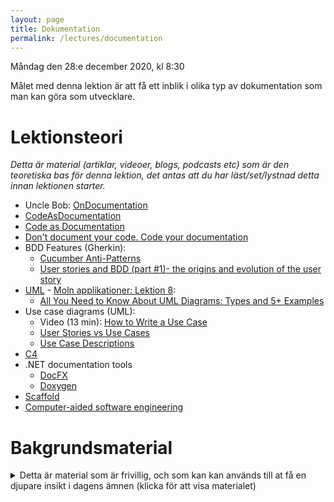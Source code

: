 ```yaml
---
layout: page
title: Dokumentation
permalink: /lectures/documentation
---
```


Måndag den 28:e december 2020, kl  8:30

Målet med denna lektion är att få ett inblik i olika typ av dokumentation som man kan göra som utvecklare.


# Lektionsteori
*Detta är material (artiklar, videoer, blogs, podcasts etc) som är den teoretiska bas för denna lektion, det antas att du har läst/set/lystnad detta innan lektionen starter.*

* Uncle Bob: [OnDocumentation](http://butunclebob.com/ArticleS.UncleBob.OnDocumentation)
* [CodeAsDocumentation](https://www.martinfowler.com/bliki/CodeAsDocumentation.html)
* [Code as Documentation](https://adadevelopment.github.io/engineering/code-as-documentation.html)
* [Don't document your code. Code your documentation](https://dev.to/raddikx/dont-document-your-code-code-your-documentation)
* BDD Features (Gherkin):
    * [Cucumber Anti-Patterns](http://www.thinkcode.se/blog/2016/06/22/cucumber-antipatterns)
    * [User stories and BDD (part #1)- the origins and evolution of the user story](https://cucumber.io/blog/bdd/user-stories-are-not-the-same-as-features/)
* [UML](https://www.uml.org/)  - [Moln applikationer: Lektion 8](https://pgbsnh19.github.io/molnapplikationer/lecture_08_data.html):
    * [All You Need to Know About UML Diagrams: Types and 5+ Examples](https://tallyfy.com/uml-diagram/)
* Use case diagrams (UML):
    * Video (13 min): [How to Write a Use Case](https://www.youtube.com/watch?v=RHdGn7WMWos)
    * [User Stories vs Use Cases](https://www.youtube.com/watch?v=Vnf3xg3oY4A)
    * [Use Case Descriptions](https://www.sciencedirect.com/topics/computer-science/case-description)
* [C4](https://en.wikipedia.org/wiki/C4_model)
* .NET documentation tools
    * [DocFX](https://dotnet.github.io/docfx/)
    * [Doxygen](https://github.com/doxygen/doxygen)
* [Scaffold](https://en.wikipedia.org/wiki/Scaffold_(programming))
* [Computer-aided software engineering](https://en.wikipedia.org/wiki/Computer-aided_software_engineering)

# Bakgrundsmaterial
<details markdown="1">
<summary>Detta är material som är frivillig, och som kan kan används till at få en djupare insikt i dagens ämnen (klicka för att visa materialet)</summary>

*Oftast förklara det material bakgrunden till dagens lektionsteori, går mer på djupet med ämne eller har en annan vinkel på det samma material*

* UML: 
    * [How to edit Markdown + UML in Visual Studio Code](https://www.freecodecamp.org/news/inserting-uml-in-markdown-using-vscode/)
* C4:
    * Books by [Simon Brown](https://leanpub.com/u/simonbrown)
        * [Technical leadership and the balance with agility](https://leanpub.com/software-architecture-for-developers)
        * [Visualise, document and explore your software architecture](https://leanpub.com/visualising-software-architecture)
* BDD
    * [How can I reuse my gherkin scenarios?](https://johnfergusonsmart.com/1136-2/)

</details>











